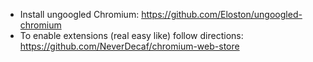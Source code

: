 
* Install ungoogled Chromium: https://github.com/Eloston/ungoogled-chromium
* To enable extensions (real easy like) follow directions: https://github.com/NeverDecaf/chromium-web-store